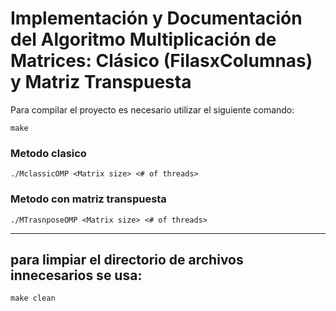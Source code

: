 # Implementación y Documentación del Algoritmo Multiplicación de Matrices: Clásico (FilasxColumnas) y Matriz Transpuesta

Para compilar el proyecto es necesario utilizar el siguiente comando:

``` console
make
```

### Metodo clasico

``` console
./MclassicOMP <Matrix size> <# of threads>
```

### Metodo con matriz transpuesta

``` console
./MTrasnposeOMP <Matrix size> <# of threads>
```

---

## para limpiar el directorio de archivos innecesarios se usa:

``` console
make clean
```
